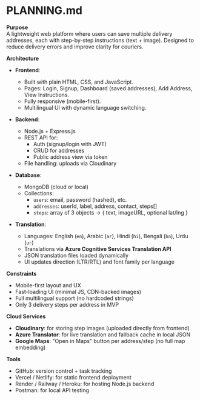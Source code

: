 # PLANNING.md

**Purpose**  
A lightweight web platform where users can save multiple delivery addresses, each with step-by-step instructions (text + image). Designed to reduce delivery errors and improve clarity for couriers.

**Architecture**
- **Frontend**:  
  - Built with plain HTML, CSS, and JavaScript.  
  - Pages: Login, Signup, Dashboard (saved addresses), Add Address, View Instructions.  
  - Fully responsive (mobile-first).  
  - Multilingual UI with dynamic language switching.  

- **Backend**:  
  - Node.js + Express.js  
  - REST API for:
    - Auth (signup/login with JWT)
    - CRUD for addresses
    - Public address view via token
  - File handling: uploads via Cloudinary

- **Database**:  
  - MongoDB (cloud or local)  
  - Collections:
    - `users`: email, password (hashed), etc.
    - `addresses`: userId, label, address, contact, steps[]
    - `steps`: array of 3 objects → { text, imageURL, optional lat/lng }

- **Translation**:
  - Languages: English (`en`), Arabic (`ar`), Hindi (`hi`), Bengali (`bn`), Urdu (`ur`)
  - Translations via **Azure Cognitive Services Translation API**
  - JSON translation files loaded dynamically
  - UI updates direction (LTR/RTL) and font family per language

**Constraints**
- Mobile-first layout and UX
- Fast-loading UI (minimal JS, CDN-backed images)
- Full multilingual support (no hardcoded strings)
- Only 3 delivery steps per address in MVP

**Cloud Services**
- **Cloudinary**: for storing step images (uploaded directly from frontend)
- **Azure Translator**: for live translation and fallback cache in local JSON
- **Google Maps**: "Open in Maps" button per address/step (no full map embedding)

**Tools**
- GitHub: version control + task tracking
- Vercel / Netlify: for static frontend deployment
- Render / Railway / Heroku: for hosting Node.js backend
- Postman: for local API testing
